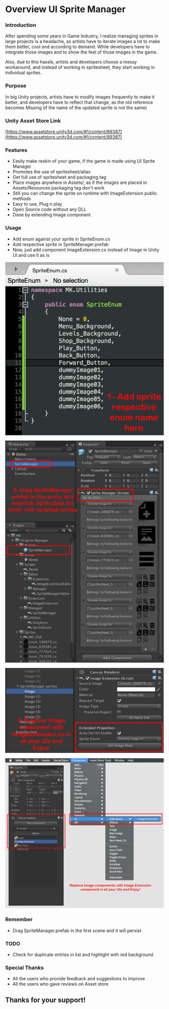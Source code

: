 # Overview UI Sprite Manager

### Introduction
After spending some years in Game Industry, I realize managing sprites in large projects is a headache, as artists have to iterate images a lot to make them better, cool and according to demand. While developers have to integrate those images and to show the feel of those images in the game.

Also, due to this hassle, artists and developers choose a messy workaround, and instead of working in spritesheet, they start working in individual sprites.

### Purpose
In big Unity projects, artists have to modify images frequently to make it better, and developers have to reflect that change, as the old reference becomes Missing (if the name of the updated sprite is not the same)

### Unity Asset Store Link

[https://www.assetstore.unity3d.com/#!/content/89387](https://www.assetstore.unity3d.com/#!/content/89387)

### Features
* Easily make reskin of your game, if the game is made using UI Sprite Manager
* Promotes the use of spritesheet/atlas
* Get full use of spritesheet and packaging tag
* Place images anywhere in Assets/, as if the images are placed in Assets/Resources packaging tag don't work
* Still you can change the sprite on runtime with ImageExtension public methods
* Easy to use, Plug n play
* Open Source code without any DLL
* Done by extending Image component

### Usage
* Add enum against your sprite in SpriteEnum.cs
* Add respective sprite in SpriteManager.prefab
* Now, just add component ImageExtension.cs instead of Image in Unity UI and use it as is

![HowToUse-01.png](https://github.com/mohsinkhan26/UISpriteManager/blob/master/Screenshots/HowToUse-01.png)

![HowToUse-02.png](https://github.com/mohsinkhan26/UISpriteManager/blob/master/Screenshots/HowToUse-02.png)

![HowToUse-03.png](https://github.com/mohsinkhan26/UISpriteManager/blob/master/Screenshots/HowToUse-03.png)

![HowToUse-04.png](https://github.com/mohsinkhan26/UISpriteManager/blob/master/Screenshots/HowToUse-04.png)

### Remember
* Drag SpriteManager.prefab in the first scene and it will persist

### TODO
* Check for duplicate entries in list and highlight with red background

### Special Thanks

* All the users who provide feedback and suggestions to improve
* All the users who gave reviews on Asset store


## Thanks for your support!